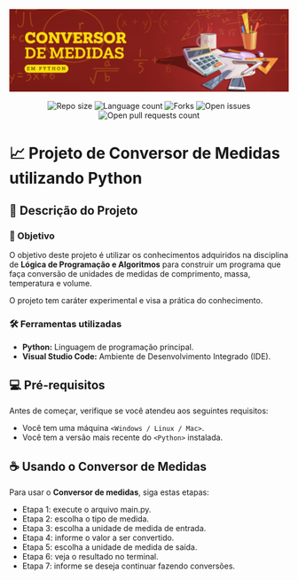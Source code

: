 <img src="/assets/banner-conversor-medidas.png"/>
<p align="center">
  <img src="https://img.shields.io/github/repo-size/lucasfcomaru/Conversor-de-medidas?style=for-the-badge" alt="Repo size" title="Repo size"/>
  <img src="https://img.shields.io/github/languages/count/lucasfcomaru/Conversor-de-medidas?style=for-the-badge" alt="Language count" title="Language count"/>
  <img src="https://img.shields.io/github/forks/lucasfcomaru/Conversor-de-medidas?style=for-the-badge" alt="Forks" title="Forks"/>
  <img src="https://img.shields.io/bitbucket/issues/lucasfcomaru/Conversor-de-medidas?style=for-the-badge" alt="Open issues" title="Open issues"/>
  <img src="https://img.shields.io/bitbucket/pr-raw/lucasfcomaru/Conversor-de-medidas?style=for-the-badge" alt="Open pull requests count" title="Open pull requests"/>
</p>

# 📈 Projeto de Conversor de Medidas utilizando Python
## 📢 Descrição do Projeto
### 🎯 Objetivo
<p align="left">
    O objetivo deste projeto é utilizar os conhecimentos adquiridos na disciplina de <b>Lógica de Programação e Algoritmos</b> para construir um programa que faça conversão de unidades de medidas de comprimento, massa, temperatura e volume.
</p>
<p align="left">
  O projeto tem caráter experimental e visa a prática do conhecimento.
</p>

### 🛠️ Ferramentas utilizadas
<ul>
  <li><b>Python:</b> Linguagem de programação principal.</li>
  <li><b>Visual Studio Code:</b> Ambiente de Desenvolvimento Integrado (IDE).</li>
</ul>

## 💻 Pré-requisitos

Antes de começar, verifique se você atendeu aos seguintes requisitos:

- Você tem uma máquina `<Windows / Linux / Mac>`.
- Você tem a versão mais recente do `<Python>` instalada.

## ☕ Usando o Conversor de Medidas

Para usar o <b>Conversor de medidas</b>, siga estas etapas:

<ul>
    <li>Etapa 1: execute o arquivo main.py.</li>
    <li>Etapa 2: escolha o tipo de medida.</li>
    <li>Etapa 3: escolha a unidade de medida de entrada.</li>
    <li>Etapa 4: informe o valor a ser convertido.</li>
    <li>Etapa 5: escolha a unidade de medida de saída.</li>
    <li>Etapa 6: veja o resultado no terminal.</li>
    <li>Etapa 7: informe se deseja continuar fazendo conversões.</li>
</ul>

